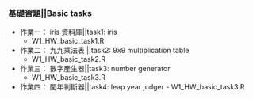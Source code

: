 ### 基礎習題||Basic tasks
 - 作業一： iris 資料庫||task1: iris
      - W1_HW_basic_task1.R
 - 作業二： 九九乘法表 ||task2: 9x9 multiplication table
      - W1_HW_basic_task2.R
 - 作業三： 數字產生器||task3: number generator
      - W1_HW_basic_task3.R 
 - 作業四： 閏年判斷器||task4: leap year judger
       - W1_HW_basic_task3.R 

